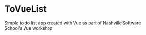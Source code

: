 # ToVueList

Simple to do list app created with Vue as part of Nashville Software School's Vue workshop

